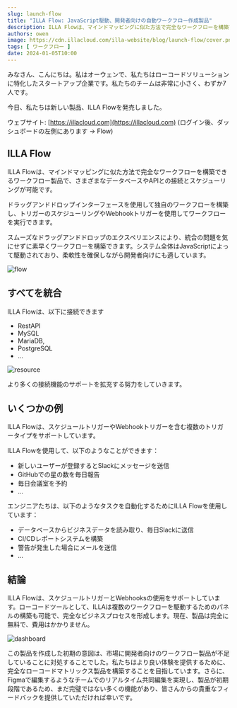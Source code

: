 ```yaml
---
slug: launch-flow
title: "ILLA Flow: JavaScript駆動、開発者向けの自動ワークフロー作成製品"
description: ILLA Flowは、マインドマッピングに似た方法で完全なワークフローを構築できるワークフロー製品です。
authors: owen
image: https://cdn.illacloud.com/illa-website/blog/launch-flow/cover.png
tags: [ ワークフロー ]
date: 2024-01-05T10:00
---
```


みなさん、こんにちは。私はオーウェンで、私たちはローコードソリューションに特化したスタートアップ企業です。私たちのチームは非常に小さく、わずか7人です。

今日、私たちは新しい製品、ILLA Flowを発売しました。

ウェブサイト: [https://illacloud.com](https://illacloud.com) (ログイン後、ダッシュボードの左側にあります -> Flow)

## ILLA Flow

ILLA Flowは、マインドマッピングに似た方法で完全なワークフローを構築できるワークフロー製品で、さまざまなデータベースやAPIとの接続とスケジューリングが可能です。

ドラッグアンドドロップインターフェースを使用して独自のワークフローを構築し、トリガーのスケジューリングやWebhookトリガーを使用してワークフローを実行できます。

スムーズなドラッグアンドドロップのエクスペリエンスにより、統合の問題を気にせずに素早くワークフローを構築できます。システム全体はJavaScriptによって駆動されており、柔軟性を確保しながら開発者向けにも適しています。

![flow](https://cdn.illacloud.com/illa-website/blog/launch-flow/flow.jpeg)

## すべてを統合

ILLA Flowは、以下に接続できます
- RestAPI
- MySQL
- MariaDB,
- PostgreSQL
- ...

![resource](https://cdn.illacloud.com/illa-website/blog/launch-flow/resource.jpeg)

より多くの接続機能のサポートを拡充する努力をしていきます。

## いくつかの例

ILLA Flowは、スケジュールトリガーやWebhookトリガーを含む複数のトリガータイプをサポートしています。

ILLA Flowを使用して、以下のようなことができます：

- 新しいユーザーが登録するとSlackにメッセージを送信
- GitHubでの星の数を毎日報告
- 毎日会議室を予約
- ...

エンジニアたちは、以下のようなタスクを自動化するためにILLA Flowを使用しています：

- データベースからビジネスデータを読み取り、毎日Slackに送信
- CI/CDレポートシステムを構築
- 警告が発生した場合にメールを送信
- ...

## 結論

ILLA Flowは、スケジュールトリガーとWebhooksの使用をサポートしています。ローコードツールとして、ILLAは複数のワークフローを駆動するためのパネルの構築も可能で、完全なビジネスプロセスを形成します。現在、製品は完全に無料で、費用はかかりません。

![dashboard](https://cdn.illacloud.com/illa-website/blog/launch-flow/dashboard.jpeg)

この製品を作成した初期の意図は、市場に開発者向けのワークフロー製品が不足していることに対処することでした。私たちはより良い体験を提供するために、完全なローコードマトリックス製品を構築することを目指しています。さらに、Figmaで編集するようなチームでのリアルタイム共同編集を実現し、製品が初期段階であるため、まだ完璧ではない多くの機能があり、皆さんからの貴重なフィードバックを提供していただければ幸いです。